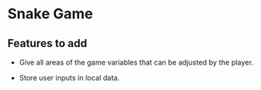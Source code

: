 # Snake Game

## Features to add
- Give all areas of the game variables that can be adjusted by the player. 

- Store user inputs in local data.

